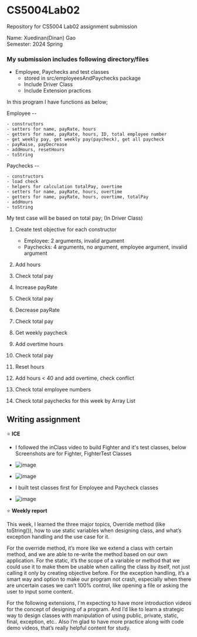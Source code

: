 # CS5004Lab02
Repository for CS5004 Lab02 assignment submission

Name: Xuedinan(Dinan) Gao\
Semester: 2024 Spring

### My submission includes following directory/files

- Employee, Paychecks and test classes
   -  stored in src/employeesAndPaychecks package
   -  Include Driver Class
   -  Include Extension practices
     
In this program I have functions as below;

Employee --

	- constructors
	- setters for name, payRate, hours
	- getters for name, payRate, hours, ID, total employee number
	- get weekly pay, get weekly pay(paycheck), get all paycheck
	- payRaise, payDecrease
	- addHours, resetHours
	- toString

Paychecks --

	- constructors
	- load check
	- helpers for calculation totalPay, overtime
	- setters for name, payRate, hours, overtime
	- getters for name, payRate, hours, overtime, totalPay
	- addHours
	- toString

My test case will be based on total pay; (In Driver Class)

1. Create test objective for each constructor
	- Employee: 2 arguments, invalid argument
	- Paychecks: 4 arguments, no argument, employee argument, invalid argument

2. Add hours
3. Check total pay
4. Increase payRate
5. Check total pay
6. Decrease payRate
7. Check total pay
8. Get weekly paycheck
9. Add overtime hours
10. Check total pay
11. Reset hours
12. Add hours < 40 and add overtime, check conflict
13. Check total employee numbers
14. Check total paychecks for this week by Array List
  
     
## Writing assignment

:star:  **ICE**
  - I followed the inClass video to build Fighter and it's test classes, below Screenshots are for Fighter, FighterTest Classes
  - ![image](https://github.com/Xuedinan/CS5004Lab02/assets/144306521/44c09641-a828-4790-a948-4974b0fc9ac4)
  - ![image](https://github.com/Xuedinan/CS5004Lab02/assets/144306521/3ddff86d-3eae-47b9-ad95-4723d84b0d6e)

  - I built test classes first for Employee and Paycheck classes
  - ![image](https://github.com/Xuedinan/CS5004Lab02/assets/144306521/6d41d9ee-fa19-47ba-8e2a-4e6fb73526da)

:star:  **Weekly report**

This week, I learned the three major topics, Override method (like toString()), how to use static variables when designing class, and what’s exception handling and the use case for it. 

For the override method, it’s more like we extend a class with certain method, and we are able to re-write the method based on our own application. For the static, it’s the scope of a variable or method that we could use it to make them be usable when calling the class by itself, not just calling it only by creating objective before. For the exception handling, it’s a smart way and option to make our program not crash, especially when there are uncertain cases we can’t 100% control, like opening a file or asking the user to input some content.

For the following extensions, I'm expecting to have more introduction videos for the concept of designing of a program. And I’d like to learn a strategic way to design classes with manipulation of using public, private, static, final, exception, etc.. Also I’m glad to have more practice along with code demo videos, that’s really helpful content for study. 

